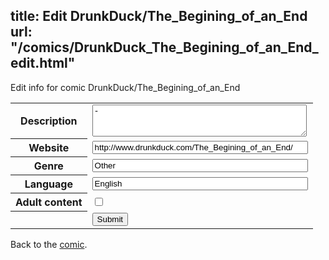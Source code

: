 title: Edit DrunkDuck/The_Begining_of_an_End
url: "/comics/DrunkDuck_The_Begining_of_an_End_edit.html"
---
Edit info for comic DrunkDuck/The_Begining_of_an_End

<form name="comic" action="http://gaepostmail.appspot.com/comic/" method="post">
<table class="comicinfo">
<tr>
<th>Description</th><td><textarea name="description" cols="40" rows="3">-</textarea></td>
</tr>
<tr>
<th>Website</th><td><input type="text" name="url" value="http://www.drunkduck.com/The_Begining_of_an_End/" size="40"/></td>
</tr>
<tr>
<th>Genre</th><td><input type="text" name="genre" value="Other" size="40"/></td>
</tr>
<tr>
<th>Language</th><td><input type="text" name="language" value="English" size="40"/></td>
</tr>
<tr>
<th>Adult content</th><td><input type="checkbox" name="adult" value="adult" /></td>
</tr>
<tr>
<th></th><td>
<input type="hidden" name="comic" value="DrunkDuck_The_Begining_of_an_End" />
<input type="submit" name="submit" value="Submit" />
</td>
</tr>
</table>
</form>

Back to the [comic](DrunkDuck_The_Begining_of_an_End.html).
